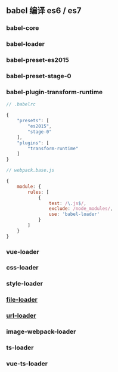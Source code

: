 ## babel 编译 es6 / es7

### babel-core

### babel-loader

### babel-preset-es2015

### babel-preset-stage-0

### babel-plugin-transform-runtime

```js
// .babelrc

{
    "presets": [
        "es2015",
        "stage-0"
    ],
    "plugins": [
        "transform-runtime"
    ]
}

// webpack.base.js

{
    module: {
        rules: [
            {
                test: /\.js$/,
                exclude: /node_modules/,
                use: 'babel-loader'
            }
        ]
    }
}

```

### vue-loader

### css-loader

### style-loader

### [file-loader](https://www.npmjs.com/package/file-loader)

### [url-loader](https://www.npmjs.com/package/url-loader)

### image-webpack-loader

### ts-loader

### vue-ts-loader